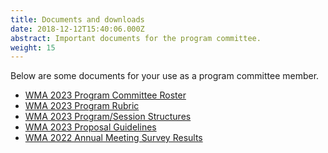 ```yaml
---
title: Documents and downloads
date: 2018-12-12T15:40:06.000Z
abstract: Important documents for the program committee.
weight: 15
---
```

Below are some documents for your use as a program committee member.

* [WM﻿A 2023 Program Committee Roster](static/files/wma-2023-pc-roster.xlsx)
* [WMA 2023 Program Rubric](static/files/wma-2023-program-rubric.docx)
* [W﻿MA 2023 Program/Session Structures](/files/wma-2023-program-session-structures.docx)
* [W﻿MA 2023 Proposal Guidelines](static/files/wma-2023-proposal-guidelines.docx)
* ﻿[WMA 2022 Annual Meeting Survey Result﻿s](/files/wma-2022-pc-survey-results.pdf)